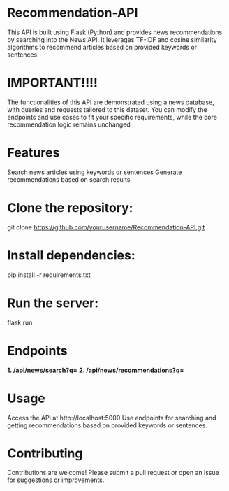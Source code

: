 # Recommendation-API
This API is built using Flask (Python) and provides news recommendations by searching into the News API. It leverages TF-IDF and cosine similarity algorithms to recommend articles based on provided keywords or sentences.

# **IMPORTANT!!!!**
The functionalities of this API are demonstrated using a news database, with queries and requests tailored to this dataset. You can modify the endpoints and use cases to fit your specific requirements, while the core recommendation logic remains unchanged

# **Features**
Search news articles using keywords or sentences
Generate recommendations based on search results

# **Clone the repository:**
git clone https://github.com/yourusername/Recommendation-API.git

# **Install dependencies**: 
pip install -r requirements.txt

# **Run the server:** 
flask run

# **Endpoints**
**1. /api/news/search?q=<Insert-Your-Search-Query-Here>**
**2. /api/news/recommendations?q=<Insert-Your-Query-Here>**

# **Usage**
Access the API at http://localhost:5000
Use endpoints for searching and getting recommendations based on provided keywords or sentences.

# **Contributing**
Contributions are welcome! Please submit a pull request or open an issue for suggestions or improvements.
